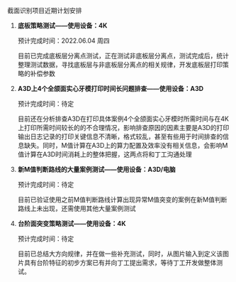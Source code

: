截面识别项目近期计划安排

1. **底板策略测试——使用设备：4K**

   预计完成时间：2022.06.04 周四

   目前已完成底板层分离点测试，正在测试非底板层分离点，测试完成后，统计整理测试数据，寻找底板层与非底板层分离点的相关规律，开发底板层打印策略的补偿参数

2. **A3D上4个全颌面实心牙模打印时间长问题排查——使用设备：A3D**

   预计完成时间：待定

   目前还在分析排查A3D在打印具体案例4个全颌面实心牙模时所需时间与在4K上打印所需时间较长的的不合理情况，影响排查原因的因素主要是A3D的打印输出日志记录的打印关键信息不清晰，格式较乱，甚至有些用于时间排查的信息缺失。同时，M值计算在A3D上的算力配置及效率没有相关信息，会影响M值计算在A3D时间消耗上的整体把握，这两点将和丁工沟通处理

3. **新M值判断路线的大量案例测试——使用设备：A3D/电脑**

   预计完成时间：待定

   目前已验证使用之前M值判断路线计算出现异常M值突变的案例在新M值判断路线上未出现，还需使用其他大量案例测试

4. **台阶面突变策略测试——使用设备：4K**

   预计完成时间：待定

   目前已总结大方向规律，并在做一些补充测试，同时，从图片输入到定义该图片具有台阶特征的初步方案已有并向丁工提出需求，等待丁工开发做整体测试。